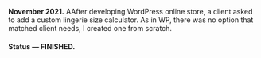 __November 2021.__ AAfter developing WordPress online store, a client asked to add a custom lingerie size calculator. As in WP, there was no option that matched client needs, I created one from scratch.

#### Status — FINISHED.
